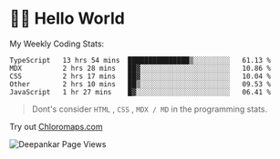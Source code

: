 # 👋🏽 Hello World 

<!--![Deepankar's github stats](https://github-readme-stats.vercel.app/api?username=Deep-Codes&count_private=true&show_icons=true&theme=radical)-->
My Weekly Coding Stats:

<!--START_SECTION:waka-->
```text
TypeScript   13 hrs 54 mins  ███████████████▒░░░░░░░░░   61.13 % 
MDX          2 hrs 28 mins   ██▓░░░░░░░░░░░░░░░░░░░░░░   10.86 % 
CSS          2 hrs 17 mins   ██▓░░░░░░░░░░░░░░░░░░░░░░   10.04 % 
Other        2 hrs 10 mins   ██▒░░░░░░░░░░░░░░░░░░░░░░   09.53 % 
JavaScript   1 hr 27 mins    █▓░░░░░░░░░░░░░░░░░░░░░░░   06.41 % 
```
<!--END_SECTION:waka-->

> Dont's consider `HTML` , `CSS` , `MDX / MD` in the programming stats.

Try out [Chloromaps.com](https://www.chloromaps.com/)

<p align="left"> <img src="https://komarev.com/ghpvc/?username=Deep-Codes&label=Views&color=blue&style=plastic" alt="Deepankar Page Views" /> </p>
